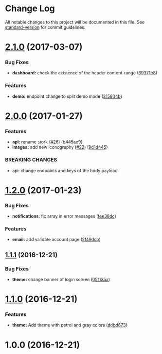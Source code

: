 # Change Log

All notable changes to this project will be documented in this file. See [standard-version](https://github.com/conventional-changelog/standard-version) for commit guidelines.

<a name="2.1.0"></a>
# [2.1.0](https://github.com/flyve-mdm/flyve-mdm-web-ui/compare/v2.0.0...v2.1.0) (2017-03-07)


### Bug Fixes

* **dashboard:** check the existence of the header content-range ([69371b8](https://github.com/flyve-mdm/flyve-mdm-web-ui/commit/69371b8))


### Features

* **demo:** endpoint change to split demo mode ([315934b](https://github.com/flyve-mdm/flyve-mdm-web-ui/commit/315934b))



<a name="2.0.0"></a>
# [2.0.0](https://github.com/flyve-mdm/flyve-mdm-web-ui/compare/v1.2.0...v2.0.0) (2017-01-27)


### Features

* **api:** rename stork ([#26](https://github.com/flyve-mdm/flyve-mdm-web-ui/issues/26)) ([b445ae9](https://github.com/flyve-mdm/flyve-mdm-web-ui/commit/b445ae9))
* **images:** add new iconography ([#22](https://github.com/flyve-mdm/flyve-mdm-web-ui/issues/22)) ([9d1d445](https://github.com/flyve-mdm/flyve-mdm-web-ui/commit/9d1d445))


### BREAKING CHANGES

* api: change endpoints and keys of the body payload



<a name="1.2.0"></a>
# [1.2.0](https://github.com/flyve-mdm/flyve-mdm-web-ui/compare/v1.1.1...v1.2.0) (2017-01-23)


### Bug Fixes

* **notifications:** fix array in error messages ([fee38dc](https://github.com/flyve-mdm/flyve-mdm-web-ui/commit/fee38dc))


### Features

* **email:** add validate account page ([2f49dcb](https://github.com/flyve-mdm/flyve-mdm-web-ui/commit/2f49dcb))



<a name="1.1.1"></a>
## [1.1.1](https://github.com/flyve-mdm/flyve-mdm-web-ui/compare/v1.1.0...v1.1.1) (2016-12-21)


### Bug Fixes

* **theme:** change banner of login screen ([05f135a](https://github.com/flyve-mdm/flyve-mdm-web-ui/commit/05f135a))



<a name="1.1.0"></a>
# [1.1.0](https://github.com/flyve-mdm/flyve-mdm-web-ui/compare/v1.0.0...v1.1.0) (2016-12-21)


### Features

* **theme:** Add theme with petrol and gray colors ([ddbd673](https://github.com/flyve-mdm/flyve-mdm-web-ui/commit/ddbd673))



<a name="1.0.0"></a>
# 1.0.0 (2016-12-21)

